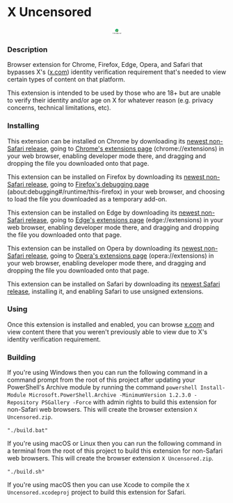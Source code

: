 # X Uncensored
<p align="center">
	<img alt="X Uncensored logo" src="logo.svg" width="20em">
</p>  

### Description
Browser extension for Chrome, Firefox, Edge, Opera, and Safari that bypasses X's ([x.com](https://x.com)) identity verification requirement that's needed to view certain types of content on that platform.

This extension is intended to be used by those who are 18+ but are unable to verify their identity and/or age on X for whatever reason (e.g. privacy concerns, technical limitations, etc).

### Installing
This extension can be installed on Chrome by downloading its [newest non-Safari release](https://github.com/NicolasFlamel1/X-Uncensored/releases), going to [Chrome's extensions page](chrome://extensions) (chrome://extensions) in your web browser, enabling developer mode there, and dragging and dropping the file you downloaded onto that page.

This extension can be installed on Firefox by downloading its [newest non-Safari release](https://github.com/NicolasFlamel1/X-Uncensored/releases), going to [Firefox's debugging page](about:debugging#/runtime/this-firefox) (about:debugging#/runtime/this-firefox) in your web browser, and choosing to load the file you downloaded as a temporary add-on.

This extension can be installed on Edge by downloading its [newest non-Safari release](https://github.com/NicolasFlamel1/X-Uncensored/releases), going to [Edge's extensions page](edge://extensions) (edge://extensions) in your web browser, enabling developer mode there, and dragging and dropping the file you downloaded onto that page.

This extension can be installed on Opera by downloading its [newest non-Safari release](https://github.com/NicolasFlamel1/X-Uncensored/releases), going to [Opera's extensions page](opera://extensions) (opera://extensions) in your web browser, enabling developer mode there, and dragging and dropping the file you downloaded onto that page.

This extension can be installed on Safari by downloading its [newest Safari release](https://github.com/NicolasFlamel1/X-Uncensored/releases), installing it, and enabling Safari to use unsigned extensions.

### Using
Once this extension is installed and enabled, you can browse [x.com](https://x.com) and view content there that you weren't previously able to view due to X's identity verification requirement.

### Building
If you're using Windows then you can run the following command in a command prompt from the root of this project after updating your PowerShell's Archive module by running the command `powershell Install-Module Microsoft.PowerShell.Archive -MinimumVersion 1.2.3.0 -Repository PSGallery -Force` with admin rights to build this extension for non-Safari web browsers. This will create the browser extension `X Uncensored.zip`.
```
"./build.bat"
```
If you're using macOS or Linux then you can run the following command in a terminal from the root of this project to build this extension for non-Safari web browsers. This will create the browser extension `X Uncensored.zip`.
```
"./build.sh"
```
If you're using macOS then you can use Xcode to compile the `X Uncensored.xcodeproj` project to build this extension for Safari.
